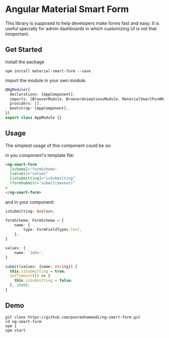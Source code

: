 # Angular Material Smart Form

This library is supposed to help developers make forms fast and easy. It is useful specially for admin dashboards in which customizing UI is not that imoportant.

## Get Started

install the package

`npm install material-smart-form --save`

import the module in your own module.

```ts
@NgModule({
  declarations: [AppComponent],
  imports: [BrowserModule, BrowserAnimationsModule, MaterialSmartFormModule],
  providers: [],
  bootstrap: [AppComponent],
})
export class AppModule {}
```

## Usage

The simplest usage of this component could be so:

in you component's template file:

```html
<ng-smart-form
  [schema]="formSchema"
  [values]="values"
  [isSubmitting]="isSubmitting"
  (formSubmit)="submit($event)"
>
</ng-smart-form>
```

and in your component:

```ts
isSubmitting: boolean;

formSchema: FormSchema = {
	name: {
		type: FormFieldTypes.Text,
	},
}

values: {
	name: 'John',
}

submit(values: {name: string}) {
  this.isSubmitting = true;
  setTimeout(() => {
    this.isSubmitting = false;
  }, 2000);
}
```

## Demo

```
git clone https://github.com/poormohammadi/ng-smart-form.git
cd ng-smart-form
npm i
npm start
```
